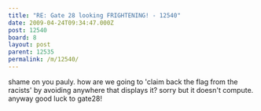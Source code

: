 ```yaml
---
title: "RE: Gate 28 looking FRIGHTENING! - 12540"
date: 2009-04-24T09:34:47.000Z
post: 12540
board: 8
layout: post
parent: 12535
permalink: /m/12540/
---
```

shame on you pauly. how are we going to 'claim back the flag from the racists' by avoiding anywhere that displays it? sorry but it doesn't compute. anyway good luck to gate28!
